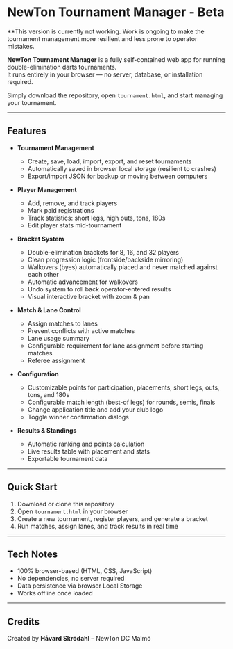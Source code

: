 # NewTon Tournament Manager - Beta
**This version is currently not working. Work is ongoing to make the tournament management more resilient and less prone to operator mistakes.

**NewTon Tournament Manager** is a fully self-contained web app for running double-elimination darts tournaments.  
It runs entirely in your browser — no server, database, or installation required.

Simply download the repository, open `tournament.html`, and start managing your tournament.

---

## Features

- **Tournament Management**
  - Create, save, load, import, export, and reset tournaments
  - Automatically saved in browser local storage (resilient to crashes)
  - Export/import JSON for backup or moving between computers

- **Player Management**
  - Add, remove, and track players
  - Mark paid registrations
  - Track statistics: short legs, high outs, tons, 180s
  - Edit player stats mid-tournament

- **Bracket System**
  - Double-elimination brackets for 8, 16, and 32 players
  - Clean progression logic (frontside/backside mirroring)
  - Walkovers (byes) automatically placed and never matched against each other
  - Automatic advancement for walkovers
  - Undo system to roll back operator-entered results
  - Visual interactive bracket with zoom & pan

- **Match & Lane Control**
  - Assign matches to lanes
  - Prevent conflicts with active matches
  - Lane usage summary
  - Configurable requirement for lane assignment before starting matches
  - Referee assignment

- **Configuration**
  - Customizable points for participation, placements, short legs, outs, tons, and 180s
  - Configurable match length (best-of legs) for rounds, semis, finals
  - Change application title and add your club logo
  - Toggle winner confirmation dialogs

- **Results & Standings**
  - Automatic ranking and points calculation
  - Live results table with placement and stats
  - Exportable tournament data

---

## Quick Start

1. Download or clone this repository  
2. Open `tournament.html` in your browser  
3. Create a new tournament, register players, and generate a bracket  
4. Run matches, assign lanes, and track results in real time  

---

## Tech Notes

- 100% browser-based (HTML, CSS, JavaScript)  
- No dependencies, no server required  
- Data persistence via browser Local Storage  
- Works offline once loaded  

---

## Credits

Created by **Håvard Skrödahl** – NewTon DC Malmö
